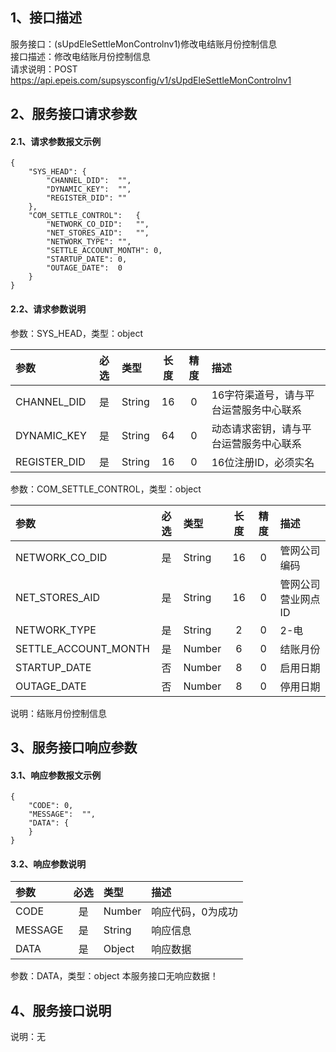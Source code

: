 ## 1、接口描述  
服务接口：(sUpdEleSettleMonControlnv1)修改电结账月份控制信息  
接口描述：修改电结账月份控制信息  
请求说明：POST https://api.epeis.com/supsysconfig/v1/sUpdEleSettleMonControlnv1  
  
## 2、服务接口请求参数  
#### 2.1、请求参数报文示例  
~~~  
{
	"SYS_HEAD":	{
		"CHANNEL_DID":	"",
		"DYNAMIC_KEY":	"",
		"REGISTER_DID":	""
	},
	"COM_SETTLE_CONTROL":	{
		"NETWORK_CO_DID":	"",
		"NET_STORES_AID":	"",
		"NETWORK_TYPE":	"",
		"SETTLE_ACCOUNT_MONTH":	0,
		"STARTUP_DATE":	0,
		"OUTAGE_DATE":	0
	}
}  
~~~  
#### 2.2、请求参数说明  
参数：SYS_HEAD，类型：object  
  
| 参数 | 必选 | 类型 | 长度 | 精度 | 描述 |  
| :----------------- | :----: | :-------- | :----: | :----: | :---------------- |  
| CHANNEL_DID | 是 | String | 16 | 0 | 16字符渠道号，请与平台运营服务中心联系 |  
| DYNAMIC_KEY | 是 | String | 64 | 0 | 动态请求密钥，请与平台运营服务中心联系 |  
| REGISTER_DID      |  是  | String   | 16 | 0 | 16位注册ID，必须实名 |  
  
参数：COM_SETTLE_CONTROL，类型：object  
  
| 参数              | 必选 | 类型     | 长度 | 精度 | 描述             |  
| :----------------- | :----: | :-------- | :----: | :----: | :---------------- |  
| NETWORK_CO_DID |  是  | String   | 16 | 0 | 管网公司编码 |  
| NET_STORES_AID |  是  | String   | 16 | 0 | 管网公司营业网点ID |  
| NETWORK_TYPE |  是  | String   | 2 | 0 | 2-电 |  
| SETTLE_ACCOUNT_MONTH |  是  | Number   | 6 | 0 | 结账月份 |  
| STARTUP_DATE |  否  | Number   | 8 | 0 | 启用日期 |  
| OUTAGE_DATE |  否  | Number   | 8 | 0 | 停用日期 |  
  
说明：结账月份控制信息  
  
## 3、服务接口响应参数  
#### 3.1、响应参数报文示例  
~~~  
{
	"CODE":	0,
	"MESSAGE":	"",
	"DATA":	{
	}
}  
~~~  
#### 3.2、响应参数说明  
  
| 参数              | 必选 | 类型     | 描述             |  
| :----------------- | :----: | :-------- | :---------------- |  
| CODE | 是 | Number | 响应代码，0为成功 |  
| MESSAGE | 是 | String | 响应信息 |  
| DATA | 是 | Object | 响应数据 |  
  
参数：DATA，类型：object 本服务接口无响应数据！  
## 4、服务接口说明  
说明：无  

